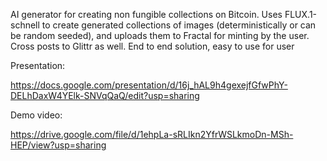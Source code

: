AI generator for creating non fungible collections on Bitcoin. Uses FLUX.1-schnell to create generated collections of images (deterministically or can be random seeded), and uploads them to Fractal for minting by the user. Cross posts to Glittr as well. End to end solution, easy to use for user

Presentation: 

https://docs.google.com/presentation/d/16j_hAL9h4gexejfGfwPhY-DELhDaxW4YElk-SNVqQaQ/edit?usp=sharing

Demo video:

https://drive.google.com/file/d/1ehpLa-sRLIkn2YfrWSLkmoDn-MSh-HEP/view?usp=sharing